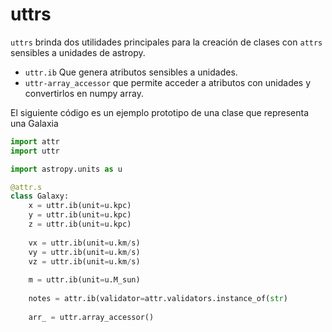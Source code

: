 # uttrs

`uttrs` brinda dos utilidades principales para la creación de clases con `attrs` sensibles 
a unidades de astropy. 

- `uttr.ib` Que genera atributos sensibles a unidades.
- `uttr-array_accessor` que permite acceder a atributos con unidades y convertirlos en numpy array.

El siguiente código es un ejemplo prototipo de una clase que representa una Galaxia


```python
import attr
import uttr

import astropy.units as u

@attr.s
class Galaxy:
    x = uttr.ib(unit=u.kpc)
    y = uttr.ib(unit=u.kpc)
    z = uttr.ib(unit=u.kpc)
    
    vx = uttr.ib(unit=u.km/s)
    vy = uttr.ib(unit=u.km/s)
    vz = uttr.ib(unit=u.km/s)
    
    m = uttr.ib(unit=u.M_sun)
    
    notes = attr.ib(validator=attr.validators.instance_of(str)
    
    arr_ = uttr.array_accessor()
```
